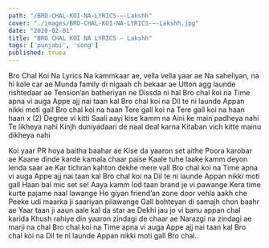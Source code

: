 ```yaml
---
path: "/BRO-CHAL-KOI-NA-LYRICS-–-Lakshh"
cover: "./images/BRO-CHAL-KOI-NA-LYRICS-–-Lakshh.jpg"
date: "2020-02-01"
title: "BRO CHAL KOI NA LYRICS – Lakshh"
tags: ['punjabi', 'song']
published: truea
---
```


Bro Chal Koi Na Lyrics
Na kammkaar ae, vella vella yaar ae
Na saheliyan, na hi kole car ae
Munda family di nigaah ch bekaar ae
Utton agg launde rishtedaar ae
Tension’an batheriyan ne
Dissda ni hal
Bro chal koi na
Time apna vi auga
Appe ajj nai taan kal
Bro chal koi na
Dil te ni launde
Appan nikki moti gall
Bro chal koi na haan
Tere gall koi na
Tere gall koi na haan haan x (2)
Degree vi kitti
Saali aayi kise kamm na
Aini ke main padheya nahi
Te likheya nahi
Kinjh duniyadaari de naal deal karna
Kitaban vich kitte mainu dikheya nahi






Koi yaar PR hoya baitha baahar ae
Kise da yaaron set aithe
Poora karobar ae
Kaane dinde karde kamala chaar paise
Kaale tuhe laake kamm deyon lenda saar ae
Kar tichran kahton dekhe mere vall
Bro chal koi na
Time apna vi auga
Appe ajj nai taan kal
Bro chal koi na
Dil te ni launde
Appan nikki moti gall
Haan bai mic set se!
Aaya kamm lod taan brand je vi pawange
Kera time kurte pajame naal lawange
Ho giyan friend’an zone door vehla aakh che
Peeke udi maarka ji saariyan pilawange
Gall bohteyan di samajh chon baahr ae
Yaar taan ji aaun aale kal da star ae
Dekhi jau jo vi banu appan chal karida
Khush rahiye din yaaron zindagi de chaar ae
Narazgi na zindagi ae marji na chal
Bro chal koi na
Time apna vi auga
Appe ajj nai taan kal
Bro chal koi na
Dil te ni launde
Appan nikki moti gall
Bro chal..
